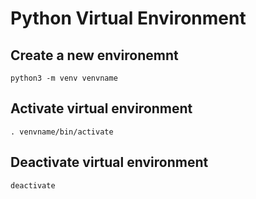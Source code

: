 # Python Virtual Environment
## Create a new environemnt
`python3 -m venv venvname`

## Activate virtual environment
`. venvname/bin/activate`

## Deactivate virtual environment
`deactivate`

